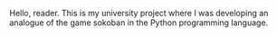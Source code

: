 Hello, reader. This is my university project where I was developing an analogue of the game sokoban in the Python programming language. 
